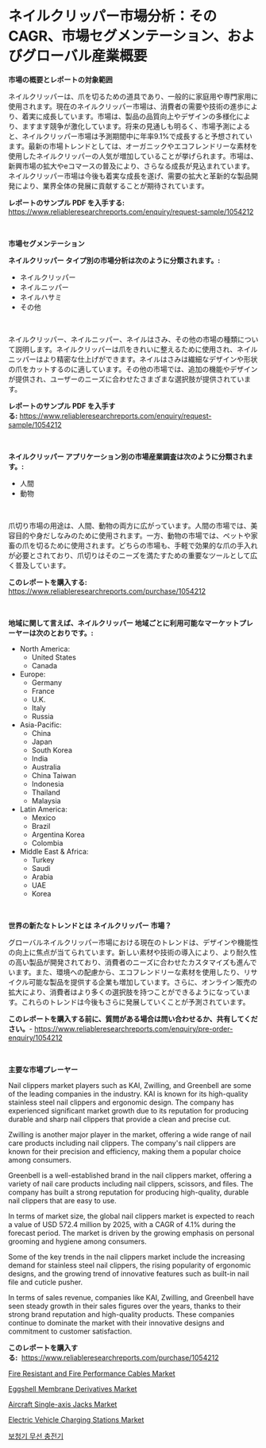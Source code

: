 <p><h1>ネイルクリッパー市場分析：そのCAGR、市場セグメンテーション、およびグローバル産業概要</h1></p><p><strong>市場の概要とレポートの対象範囲</strong></p>
<p><p>ネイルクリッパーは、爪を切るための道具であり、一般的に家庭用や専門家用に使用されます。現在のネイルクリッパー市場は、消費者の需要や技術の進歩により、着実に成長しています。市場は、製品の品質向上やデザインの多様化により、ますます競争が激化しています。将来の見通しも明るく、市場予測によると、ネイルクリッパー市場は予測期間中に年率9.1%で成長すると予想されています。最新の市場トレンドとしては、オーガニックやエコフレンドリーな素材を使用したネイルクリッパーの人気が増加していることが挙げられます。市場は、新興市場の拡大やeコマースの普及により、さらなる成長が見込まれています。ネイルクリッパー市場は今後も着実な成長を遂げ、需要の拡大と革新的な製品開発により、業界全体の発展に貢献することが期待されています。</p></p>
<p><strong>レポートのサンプル PDF を入手する:</strong> <a href="https://www.reliableresearchreports.com/enquiry/request-sample/1054212">https://www.reliableresearchreports.com/enquiry/request-sample/1054212</a></p>
<p>&nbsp;</p>
<p><strong>市場セグメンテーション</strong></p>
<p><strong>ネイルクリッパー タイプ別の市場分析は次のように分類されます。:</strong></p>
<p><ul><li>ネイルクリッパー</li><li>ネイルニッパー</li><li>ネイルハサミ</li><li>その他</li></ul></p>
<p>&nbsp;</p>
<p><p>ネイルクリッパー、ネイルニッパー、ネイルはさみ、その他の市場の種類について説明します。ネイルクリッパーは爪をきれいに整えるために使用され、ネイルニッパーはより精密な仕上げができます。ネイルはさみは繊細なデザインや形状の爪をカットするのに適しています。その他の市場では、追加の機能やデザインが提供され、ユーザーのニーズに合わせたさまざまな選択肢が提供されています。</p></p>
<p><strong>レポートのサンプル PDF を入手する:</strong>&nbsp;<a href="https://www.reliableresearchreports.com/enquiry/request-sample/1054212">https://www.reliableresearchreports.com/enquiry/request-sample/1054212</a></p>
<p>&nbsp;</p>
<p><strong> ネイルクリッパー アプリケーション別の市場産業調査は次のように分類されます。:</strong></p>
<p><ul><li>人間</li><li>動物</li></ul></p>
<p>&nbsp;</p>
<p><p>爪切り市場の用途は、人間、動物の両方に広がっています。人間の市場では、美容目的や身だしなみのために使用されます。一方、動物の市場では、ペットや家畜の爪を切るために使用されます。どちらの市場も、手軽で効果的な爪の手入れが必要とされており、爪切りはそのニーズを満たすための重要なツールとして広く普及しています。</p></p>
<p><strong>このレポートを購入する:</strong>&nbsp; <a href="https://www.reliableresearchreports.com/purchase/1054212">https://www.reliableresearchreports.com/purchase/1054212</a></p>
<p>&nbsp;</p>
<p><strong>地域に関して言えば、ネイルクリッパー 地域ごとに利用可能なマーケットプレーヤーは次のとおりです。:</strong></p>
<p><ul>
    <li>
        North America:
        <ul>
            <li>United States</li>
            <li>Canada</li>
        </ul>
    </li>
    <li>
        Europe:
        <ul>
            <li>Germany</li>
            <li>France</li>
            <li>U.K.</li>
            <li>Italy</li>
            <li>Russia</li>
        </ul>
    </li>
    <li>
        Asia-Pacific:
        <ul>
            <li>China</li>
            <li>Japan</li>
            <li>South Korea</li>
            <li>India</li>
            <li>Australia</li>
            <li>China Taiwan</li>
            <li>Indonesia</li>
            <li>Thailand</li>
            <li>Malaysia</li>
        </ul>
    </li>
    <li>
        Latin America:
        <ul>
            <li>Mexico</li>
            <li>Brazil</li>
            <li>Argentina Korea</li>
            <li>Colombia</li>
        </ul>
    </li>
    <li>
        Middle East & Africa:
        <ul>
            <li>Turkey</li>
            <li>Saudi</li>
            <li>Arabia</li>
            <li>UAE</li>
            <li>Korea</li>
        </ul>
    </li>
    </ul></p>
<p>&nbsp;</p>
<p><strong>世界の新たなトレンドとは ネイルクリッパー 市場？</strong></p>
<p><p>グローバルネイルクリッパー市場における現在のトレンドは、デザインや機能性の向上に焦点が当てられています。新しい素材や技術の導入により、より耐久性の高い製品が開発されており、消費者のニーズに合わせたカスタマイズも進んでいます。また、環境への配慮から、エコフレンドリーな素材を使用したり、リサイクル可能な製品を提供する企業も増加しています。さらに、オンライン販売の拡大により、消費者はより多くの選択肢を持つことができるようになっています。これらのトレンドは今後もさらに発展していくことが予測されています。</p></p>
<p><strong>このレポートを購入する前に、質問がある場合は問い合わせるか、共有してください。</strong>- <a href="https://www.reliableresearchreports.com/enquiry/pre-order-enquiry/1054212">https://www.reliableresearchreports.com/enquiry/pre-order-enquiry/1054212</a></p>
<p>&nbsp;</p>
<p><strong>主要な市場プレーヤー</strong></p>
<p><p>Nail clippers market players such as KAI, Zwilling, and Greenbell are some of the leading companies in the industry. KAI is known for its high-quality stainless steel nail clippers and ergonomic design. The company has experienced significant market growth due to its reputation for producing durable and sharp nail clippers that provide a clean and precise cut. </p><p>Zwilling is another major player in the market, offering a wide range of nail care products including nail clippers. The company's nail clippers are known for their precision and efficiency, making them a popular choice among consumers.</p><p>Greenbell is a well-established brand in the nail clippers market, offering a variety of nail care products including nail clippers, scissors, and files. The company has built a strong reputation for producing high-quality, durable nail clippers that are easy to use.</p><p>In terms of market size, the global nail clippers market is expected to reach a value of USD 572.4 million by 2025, with a CAGR of 4.1% during the forecast period. The market is driven by the growing emphasis on personal grooming and hygiene among consumers.</p><p>Some of the key trends in the nail clippers market include the increasing demand for stainless steel nail clippers, the rising popularity of ergonomic designs, and the growing trend of innovative features such as built-in nail file and cuticle pusher.</p><p>In terms of sales revenue, companies like KAI, Zwilling, and Greenbell have seen steady growth in their sales figures over the years, thanks to their strong brand reputation and high-quality products. These companies continue to dominate the market with their innovative designs and commitment to customer satisfaction.</p></p>
<p><strong>このレポートを購入する:</strong>&nbsp;&nbsp;<a href="https://www.reliableresearchreports.com/purchase/1054212">https://www.reliableresearchreports.com/purchase/1054212</a></p>
<p><p><a href="https://view.publitas.com/reportprime-1/fire-resistant-and-fire-performance-cables-market-offer-valuable-insights-into-market-size-market-share-market-trends-and-projections-spanning-from-2024-to-2031/">Fire Resistant and Fire Performance Cables Market</a></p><p><a href="https://github.com/RoccoManning/Market-Research-Report-List-3/blob/main/eggshell-membrane-derivatives-market.md">Eggshell Membrane Derivatives Market</a></p><p><a href="https://military-diascia-e68.notion.site/Aircraft-Single-axis-Jacks-Market-Insights-Market-Players-and-Forecast-Till-2031-481e53991897485e99f0b332c4b3c9fd">Aircraft Single-axis Jacks Market</a></p><p><a href="https://issuu.com/reportprime-2/docs/electric-vehicle-charging-stations-market-size-203">Electric Vehicle Charging Stations Market</a></p><p><a href="https://github.com/vs019sa3m8x/Market-Research-Report-List-1/blob/main/4615540189607.md">보청기 무선 충전기</a></p></p>